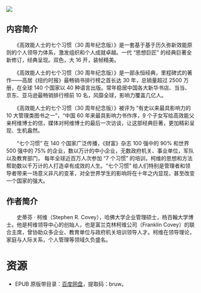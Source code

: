 ![](http://img3m2.ddimg.cn/3/4/25253022-1_u_9.jpg)

## 内容简介

　　《高效能人士的七个习惯（30 周年纪念版）》是一套基于基于历久弥新效能原则的个人领导力体系，激发组织和个人成就卓越。一代 “思想巨匠” 的经典巨著全新修订，经典呈现。双色，大 16 开，装帧精美。

　　《高效能人士的七个习惯（30 周年纪念版）》是一部永恒经典，里程碑式的著作——高居《纽约时报》最畅销书排行榜之首长达 30 年，总销量超过 2500 万册，在全球 140 个国家以 40 种语言出版。常年稳居中国各大新华书店、当当、京东、亚马逊最畅销排行榜前 10 名，风靡全球，影响力覆盖几亿人。

　　《高效能人士的七个习惯（30 周年纪念版）》被评为 “有史以来最具影响力的 10 大管理类图书之一”，“中国 60 年来最具影响力书作序，9 个子女写给高效能父亲柯维博士的信，媒体对柯维博士的最后一次访谈，让这部经典巨著，更加精彩呈现、生机盎然。

　　“七个习惯” 在 140 个国家广泛传播，《财富》杂志 100 强中的 90% 和世界 500 强中的 75% 的企业，数以万计的中小企业，无数政府机关、事业单位，军队以及教育部门， 每年全球近百万人次参加 “7 个习惯” 的培训，柯维的思想和方法帮助数以千万计的人打造卓有成效的人生。“七个习惯” 给人们特别是管理者和领导者带来一场意义非凡的变革，对全世界学生的影响将在十年之内显现，甚至改变一个国家的强大。

## 作者简介

　　史蒂芬 · 柯维（Stephen R. Covey），哈佛大学企业管理硕士，杨百翰大学博士。他是柯维领导中心的创始人，也是富兰克林柯维公司（Franklin Covey）的联合主席，曾协助众多企业、教育单位与政府机关培训领导人才。柯维在领导理论，家庭与人际关系，个人管理等领域久负盛名。

# 资源

* EPUB 原版带目录：[百度网盘](https://pan.baidu.com/s/1120xzSduJVExPFymgGhHXQ)，提取码：bruw。

